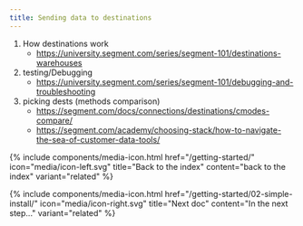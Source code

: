 ```yaml
---
title: Sending data to destinations
---
```





1. How destinations work
   - https://university.segment.com/series/segment-101/destinations-warehouses
2. testing/Debugging
   - https://university.segment.com/series/segment-101/debugging-and-troubleshooting
3. picking dests (methods comparison)
   - https://segment.com/docs/connections/destinations/cmodes-compare/
   - https://segment.com/academy/choosing-stack/how-to-navigate-the-sea-of-customer-data-tools/




<div class="double">
  {% include components/media-icon.html  href="/getting-started/" icon="media/icon-left.svg" title="Back to the index" content="back to the index" variant="related" %}

  {% include components/media-icon.html  href="/getting-started/02-simple-install/" icon="media/icon-right.svg" title="Next doc" content="In the next step..." variant="related" %}
</div>
